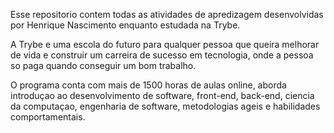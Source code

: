 Esse repositorio contem todas as atividades de apredizagem desenvolvidas por Henrique Nascimento enquanto estudada na Trybe.

A Trybe e uma escola do futuro para qualquer pessoa que queira melhorar de vida e construir um carreira de sucesso em tecnologia, onde a pessoa so paga quando conseguir um bom trabalho.

O programa conta com mais de 1500 horas de aulas online, aborda introduçao ao desenvolvimento de software, front-end, back-end, ciencia da computaçao, engenharia de software, metodologias ageis e habilidades comportamentais.
